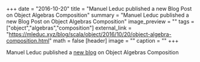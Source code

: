 +++
date = "2016-10-20"
title = "Manuel Leduc published a new Blog Post on Object Algebras Composition"
summary = "Manuel Leduc published a new Blog Post on Object Algebras Composition"
image_preview = ""
tags = ["object","algebras","composition"]
external_link = "https://mleduc.xyz/blog/scala/object/2016/10/20/object-algebra-composition.html"
math = false
[header]
image = ""
caption = ""
+++


Manuel Leduc published a [new blog](https://mleduc.xyz/blog/scala/object/2016/10/20/object-algebra-composition.html) on Object Algebras Composition